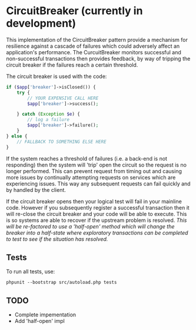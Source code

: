 CircuitBreaker (currently in development)
==============

This implementation of the CircuitBreaker pattern provide a mechanism for resilience
against a cascade of failures which could adversely affect an application's performance.
The CurcuitBreaker monitors successful and non-successful transactions then provides
feedback, by way of tripping the circuit breaker if the failures reach a certain threshold.

The circuit breaker is used with the code:

```php
if ($app['breaker']->isClosed()) {
    try {
        // YOUR EXPENSIVE CALL HERE
        $app['breaker']->success();

    } catch (Exception $e) {
        // log a failure
        $app['breaker']->failure();
    }
} else {
    // FALLBACK TO SOMETHING ELSE HERE
}
```

If the system reaches a threshold of failures (i.e. a back-end is not
responding) then the system will 'trip' open the circuit so the request is no
longer performed. This can prevent request from timing out and causing more issues
by continually attempting requests on services which are experiencing issues. This
way any subsequent requests can fail quickly and by handled by the client.

If the circuit breaker opens then your logical test will fail in your mainline
code. However if you subsequently register a successful transaction then it will
re-close the circuit breaker and your code will be able to execute. This is so
systems are able to recover if the upstream problem is resolved. *This will be* 
*re-factored to use a 'half-open' method which will change the breaker into a*
*half-state where exploratory transactions can be completed to test to see if the*
*situation has resolved.*

Tests
----

To run all tests, use:

```
phpunit --bootstrap src/autoload.php tests
```

TODO
----

* Complete impementation
* Add 'half-open' impl
